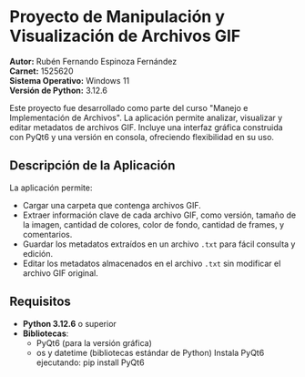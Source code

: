 # Proyecto de Manipulación y Visualización de Archivos GIF

**Autor:** Rubén Fernando Espinoza Fernández  
**Carnet:** 1525620  
**Sistema Operativo:** Windows 11  
**Versión de Python:** 3.12.6  

Este proyecto fue desarrollado como parte del curso "Manejo e Implementación de Archivos". La aplicación permite analizar, visualizar y editar metadatos de archivos GIF. Incluye una interfaz gráfica construida con PyQt6 y una versión en consola, ofreciendo flexibilidad en su uso.

## Descripción de la Aplicación

La aplicación permite:
- Cargar una carpeta que contenga archivos GIF.
- Extraer información clave de cada archivo GIF, como versión, tamaño de la imagen, cantidad de colores, color de fondo, cantidad de frames, y comentarios.
- Guardar los metadatos extraídos en un archivo `.txt` para fácil consulta y edición.
- Editar los metadatos almacenados en el archivo `.txt` sin modificar el archivo GIF original.

## Requisitos

- **Python 3.12.6** o superior
- **Bibliotecas**: 
  - PyQt6 (para la versión gráfica)
  - os y datetime (bibliotecas estándar de Python)
Instala PyQt6 ejecutando:
pip install PyQt6
